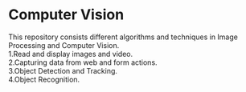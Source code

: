 # Computer Vision
This repository consists different algorithms and techniques in Image Processing and Computer Vision.<br />
1.Read and display images and video.<br />
2.Capturing data from web and form actions.<br />
3.Object Detection and Tracking.<br />
4.Object Recognition.
